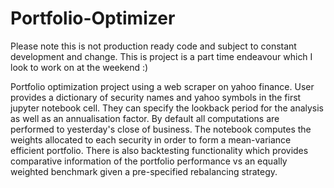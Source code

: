 # Portfolio-Optimizer

Please note this is not production ready code and subject to constant development and change. This is project is a part time endeavour which I look to work on at the weekend :) 

Portfolio optimization project using a web scraper on yahoo finance. 
User provides a dictionary of security names and yahoo symbols in the first jupyter notebook cell. They can specify the lookback period for the analysis as well as an annualisation factor. By default all computations are performed to yesterday's close of business.
The notebook computes the weights allocated to each security in order to form a mean-variance efficient portfolio. There is also backtesting functionality which provides comparative information of the portfolio performance vs an equally weighted benchmark given a pre-specified rebalancing strategy.
